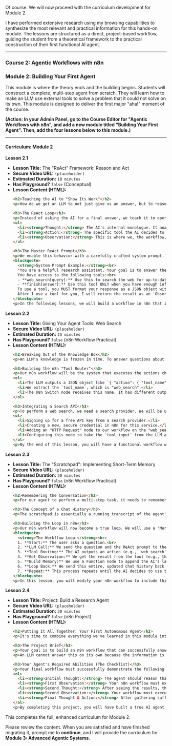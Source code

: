 Of course. We will now proceed with the curriculum development for Module 2.

I have performed extensive research using my browsing capabilities to synthesize the most relevant and practical information for this hands-on module. The lessons are structured as a direct, project-based workflow, guiding the student from a theoretical framework to the practical construction of their first functional AI agent.

---

### **Course 2: Agentic Workflows with n8n**

### **Module 2: Building Your First Agent**

This module is where the theory ends and the building begins. Students will construct a complete, multi-step agent from scratch. They will learn how to make an LLM use external tools to solve a problem that it could not solve on its own. This module is designed to deliver the first major "aha!" moment of the course.

**(Action: In your Admin Panel, go to the Course Editor for "Agentic Workflows with n8n", and add a new module titled "Building Your First Agent". Then, add the four lessons below to this module.)**

---

#### **Curriculum: Module 2**

**Lesson 2.1**
*   **Lesson Title:** The "ReAct" Framework: Reason and Act
*   **Secure Video URL:** `(placeholder)`
*   **Estimated Duration:** `18 minutes`
*   **Has Playground?** `false` (Conceptual)
*   **Lesson Content (HTML):**
    ```html
    <h2>Teaching the AI to "Show Its Work"</h2>
    <p>How do we get an LLM to not just give us an answer, but to reason about a problem and decide to use a tool? The answer is a powerful prompting framework called **ReAct**, which stands for **Reason + Act**. This is the foundational logic that powers most modern AI agents.</p>
    
    <h3>The ReAct Loop</h3>
    <p>Instead of asking the AI for a final answer, we teach it to operate in a loop, thinking step-by-step and outputting its thoughts in a structured way. For each step, the AI generates a response that contains three parts:</p>
    <ul>
      <li><strong>Thought:</strong> The AI's internal monologue. It analyzes the current situation, reflects on the overall goal, and decides what it needs to do next.</li>
      <li><strong>Action:</strong> The specific tool the AI decides to use (e.g., `web_search`) and the input for that tool (e.g., `latest AI news`).</li>
      <li><strong>Observation:</strong> This is where we, the workflow, will paste the *result* from the tool after we run it.</li>
    </ul>
    
    <h3>The Master ReAct Prompt</h3>
    <p>We enable this behavior with a carefully crafted system prompt. This prompt gives the AI its goal, a list of available tools, and strict instructions on how to format its response. It's the "operating system" for our agent.</p>
    <blockquote>
      <strong>System Prompt Example:</strong><br>
      "You are a helpful research assistant. Your goal is to answer the user's question.<br><br>
      You have access to the following tools:<br>
      - **web_search[query]:** Use this to search the web for up-to-date information.<br>
      - **finish[answer]:** Use this tool ONLY when you have enough information to provide a final answer.<br><br>
      To use a tool, you MUST format your response as a JSON object with 'thought' and 'action' keys. The 'action' key must contain 'tool_name' and 'tool_input'.<br><br>
      After I use a tool for you, I will return the result as an 'Observation'. You will then continue the process until you can use the 'finish' tool."
    </blockquote>
    <p>In the following lessons, we will build a workflow in n8n that implements this exact loop, allowing our LLM to call tools and achieve complex goals.</p>
    ```

**Lesson 2.2**
*   **Lesson Title:** Giving Your Agent Tools: Web Search
*   **Secure Video URL:** `(placeholder)`
*   **Estimated Duration:** `25 minutes`
*   **Has Playground?** `false` (n8n Workflow Practical)
*   **Lesson Content (HTML):**
    ```html
    <h2>Breaking Out of the Knowledge Box</h2>
    <p>An LLM's knowledge is frozen in time. To answer questions about current events, it needs a tool to access the live internet. In this lesson, we will build the core of our agent in n8n and give it its first and most important tool: **Web Search**.</p>
    
    <h3>Building the n8n "Tool Router"</h3>
    <p>Our n8n workflow will be the system that executes the actions chosen by the LLM. The core of this is a "Switch" node, which acts as a tool router.</p>
    <ol>
      <li>The LLM outputs a JSON object like `{ "action": { "tool_name": "web_search", "tool_input": "latest AI news" } }`.</li>
      <li>We extract the `tool_name`, which is "web_search".</li>
      <li>The n8n Switch node receives this name. It has different output paths for each possible tool. If the input is "web_search", it sends the data down the web search path.</li>
    </ol>

    <h3>Integrating a Search API</h3>
    <p>To perform a web search, we need a search provider. We will be using a service like **Serper API** or **Google Search API**. In this lesson, we will walk through:</p>
    <ul>
      <li>Signing up for a free API key from a search provider.</li>
      <li>Creating a new, secure credential in n8n for this service.</li>
      <li>Adding an "HTTP Request" node to our workflow on the "web_search" path.</li>
      <li>Configuring this node to take the `tool_input` from the LLM and send it to the search API.</li>
    </ul>
    <p>By the end of this lesson, you will have a functional workflow where your AI can decide it needs to search the web, and your n8n workflow will automatically perform that search on its behalf.</p>
    ```

**Lesson 2.3**
*   **Lesson Title:** The "Scratchpad": Implementing Short-Term Memory
*   **Secure Video URL:** `(placeholder)`
*   **Estimated Duration:** `20 minutes`
*   **Has Playground?** `false` (n8n Workflow Practical)
*   **Lesson Content (HTML):**
    ```html
    <h2>Remembering the Conversation</h2>
    <p>For our agent to perform a multi-step task, it needs to remember the results of its previous actions. If it performs a web search, it must remember the answer it found to inform its next thought. We achieve this with a "scratchpad," which is a simple but powerful form of short-term memory.</p>

    <h3>The Concept of a Chat History</h3>
    <p>The scratchpad is essentially a running transcript of the agent's entire thought process. Before we call the LLM for the *next* step, we assemble a history of everything that has happened so far.</p>
    
    <h3>Building the Loop in n8n</h3>
    <p>Our n8n workflow will now become a true loop. We will use a "Merge" node and a "Function" node to build this memory.</p>
    <blockquote>
      <strong>The Workflow Loop:</strong><br>
      1. **Start:** The user asks a question.<br>
      2. **LLM Call:** We send the question and the ReAct prompt to the LLM.<br>
      3. **Tool Routing:** The AI outputs an action (e.g., `web_search`). We use our Switch node to execute it.<br>
      4. **Get Observation:** We get the result from the tool (e.g., the search results).<br>
      5. **Build Memory:** We use a Function node to append the AI's last thought and the new observation to our "chat history" variable.<br>
      6. **Loop Back:** We send this entire, updated chat history back to the LLM in the next call. The AI can now see its previous thoughts and the results, allowing it to reason about the next step.<br>
      7. **Repeat:** This process repeats until the AI decides to use the `finish` action.
    </blockquote>
    <p>In this lesson, you will modify your n8n workflow to include this memory-building loop, transforming it from a one-shot tool user into a persistent, reasoning agent.</p>
    ```

**Lesson 2.4**
*   **Lesson Title:** Project: Build a Research Agent
*   **Secure Video URL:** `(placeholder)`
*   **Estimated Duration:** `30 minutes`
*   **Has Playground?** `false` (n8n Project)
*   **Lesson Content (HTML):**
    ```html
    <h2>Putting It All Together: Your First Autonomous Agent</h2>
    <p>It's time to combine everything we've learned in this module into a single, functional project. You will build a complete Research Agent that can take a complex question, autonomously search the web to gather information, and then synthesize that information into a final, coherent answer.</p>
    
    <h3>The Project Brief</h3>
    <p>Your goal is to build an n8n workflow that can successfully answer the following question: **"Who won the most recent F1 Grand Prix, and what were the key moments of the race?"**</p>
    <p>An LLM cannot answer this on its own because the information is too recent. Your agent must use its tools to succeed.</p>

    <h3>Your Agent's Required Abilities (The Checklist)</h3>
    <p>Your final workflow must successfully demonstrate the following loop:</p>
    <ol>
      <li><strong>Initial Thought:</strong> The agent should reason that it does not know the answer and its first action must be to search the web for "most recent F1 Grand Prix results".</li>
      <li><strong>First Observation:</strong> Your n8n workflow must execute the search and feed the results back into the agent's memory.</li>
      <li><strong>Second Thought:</strong> After seeing the results, the agent should reason about the next step. It might decide it needs more details and perform a second search, such as "key moments of the [Race Name] Grand Prix".</li>
      <li><strong>Second Observation:</strong> Your workflow must execute this second search.</li>
      <li><strong>Final Thought & Action:</strong> After gathering sufficient information from its searches, the agent must reason that it has enough data and decide to use the `finish` tool, providing a synthesized, well-written answer in its own words.</li>
    </ol>
    <p>By completing this project, you will have built a true AI agent that demonstrates reasoning, tool use, and memory. This is the foundational skill for all advanced agentic design, and it will be the basis for the more complex systems we will build in the next module.</p>
    ```

This completes the full, enhanced curriculum for Module 2.

Please review the content. When you are satisfied and have finished migrating it, prompt me to **continue**, and I will provide the curriculum for **Module 3: Advanced Agentic Systems**.